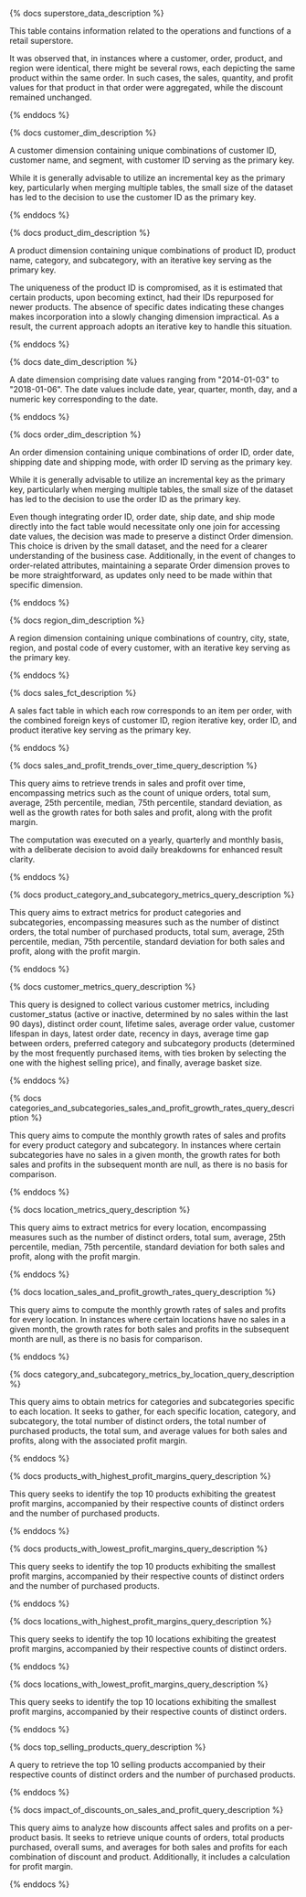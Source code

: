 {% docs superstore_data_description %}

This table contains information related to the operations and functions of a retail superstore.

It was observed that, in instances where a customer, order, product, and region were identical,
there might be several rows, each depicting the same product within the same order.
In such cases, the sales, quantity, and profit values for that product in that order were aggregated, 
while the discount remained unchanged.

{% enddocs %}

{% docs customer_dim_description %}

A customer dimension containing unique combinations of customer ID, customer name, 
and segment, with customer ID serving as the primary key. 

While it is generally advisable to utilize an incremental key as the primary key, 
particularly when merging multiple tables, the small size of the dataset has led to 
the decision to use the customer ID as the primary key.

{% enddocs %}

{% docs product_dim_description %}

A product dimension containing unique combinations of product ID, product name, 
category, and subcategory, with an iterative key serving as the primary key.

The uniqueness of the product ID is compromised, as it is estimated that certain products, 
upon becoming extinct, had their IDs repurposed for newer products. The absence of specific 
dates indicating these changes makes incorporation into a slowly changing dimension impractical. 
As a result, the current approach adopts an iterative key to handle this situation.

{% enddocs %}

{% docs date_dim_description %}

A date dimension comprising date values ranging from "2014-01-03" to "2018-01-06".
The date values include date, year, quarter, month, day, and a numeric key corresponding to the date.

{% enddocs %}

{% docs order_dim_description %}

An order dimension containing unique combinations of order ID, order date, 
shipping date and shipping mode, with order ID serving as the primary key.

While it is generally advisable to utilize an incremental key as the primary key, 
particularly when merging multiple tables, the small size of the dataset has led to 
the decision to use the order ID as the primary key.

Even though integrating order ID, order date, ship date, and ship mode directly into the fact table
would necessitate only one join for accessing date values, the decision was made to preserve a 
distinct Order dimension. This choice is driven by the small dataset, and the need for a clearer 
understanding of the business case. Additionally, in the event of changes to order-related attributes, 
maintaining a separate Order dimension proves to be more straightforward, as updates only need to 
be made within that specific dimension.

{% enddocs %}

{% docs region_dim_description %}

A region dimension containing unique combinations of country, city, 
state, region, and postal code of every customer, with an iterative key serving as the primary key.

{% enddocs %}

{% docs sales_fct_description %}

A sales fact table in which each row corresponds to an item per order, 
with the combined foreign keys of customer ID, region iterative key, order ID, and product iterative key
serving as the primary key.

{% enddocs %}

{% docs sales_and_profit_trends_over_time_query_description %}

This query aims to retrieve trends in sales and profit over time, encompassing metrics such as 
the count of unique orders, total sum, average, 25th percentile, median, 75th percentile, 
standard deviation, as well as the growth rates for both sales and profit, along with the profit margin.

The computation was executed on a yearly, quarterly and monthly basis, with a deliberate decision 
to avoid daily breakdowns for enhanced result clarity.

{% enddocs %}

{% docs product_category_and_subcategory_metrics_query_description %}

This query aims to extract metrics for product categories and subcategories, encompassing measures 
such as the number of distinct orders, the total number of purchased products, total sum, 
average, 25th percentile, median, 75th percentile, standard deviation for both sales and profit, 
along with the profit margin.

{% enddocs %}

{% docs customer_metrics_query_description %}

This query is designed to collect various customer metrics, including 
customer_status (active or inactive, determined by no sales within the last 90 days), 
distinct order count, lifetime sales, average order value, customer lifespan in days, 
latest order date, recency in days, average time gap between orders, 
preferred category and subcategory products (determined by the most frequently purchased items, 
with ties broken by selecting the one with the highest selling price), and finally, average basket size.

{% enddocs %}

{% docs categories_and_subcategories_sales_and_profit_growth_rates_query_description %}

This query aims to compute the monthly growth rates of sales and profits for 
every product category and subcategory. In instances where certain subcategories 
have no sales in a given month, the growth rates for both sales and profits in the 
subsequent month are null, as there is no basis for comparison.

{% enddocs %}

{% docs location_metrics_query_description %}

This query aims to extract metrics for every location, encompassing measures 
such as the number of distinct orders, total sum, average, 25th percentile, median, 75th percentile, 
standard deviation for both sales and profit, along with the profit margin.

{% enddocs %}

{% docs location_sales_and_profit_growth_rates_query_description %}

This query aims to compute the monthly growth rates of sales and profits for 
every location. In instances where certain locations have no sales in a given month, 
the growth rates for both sales and profits in the subsequent month are null, 
as there is no basis for comparison.

{% enddocs %}

{% docs category_and_subcategory_metrics_by_location_query_description %}

This query aims to obtain metrics for categories and subcategories specific to each location. 
It seeks to gather, for each specific location, category, and subcategory, the total number of distinct orders, 
the total number of purchased products, the total sum, and average values for both sales and profits, 
along with the associated profit margin.

{% enddocs %}

{% docs products_with_highest_profit_margins_query_description %}

This query seeks to identify the top 10 products exhibiting the greatest profit margins, 
accompanied by their respective counts of distinct orders and the number of purchased products.

{% enddocs %}

{% docs products_with_lowest_profit_margins_query_description %}

This query seeks to identify the top 10 products exhibiting the smallest profit margins, 
accompanied by their respective counts of distinct orders and the number of purchased products.

{% enddocs %}

{% docs locations_with_highest_profit_margins_query_description %}

This query seeks to identify the top 10 locations exhibiting the greatest profit margins, 
accompanied by their respective counts of distinct orders.

{% enddocs %}

{% docs locations_with_lowest_profit_margins_query_description %}

This query seeks to identify the top 10 locations exhibiting the smallest profit margins, 
accompanied by their respective counts of distinct orders.

{% enddocs %}

{% docs top_selling_products_query_description %}

A query to retrieve the top 10 selling products accompanied by their 
respective counts of distinct orders and the number of purchased products.

{% enddocs %}

{% docs impact_of_discounts_on_sales_and_profit_query_description %}

This query aims to analyze how discounts affect sales and profits on a per-product basis. 
It seeks to retrieve unique counts of orders, total products purchased, overall sums, 
and averages for both sales and profits for each combination of discount and product. 
Additionally, it includes a calculation for profit margin.

{% enddocs %}